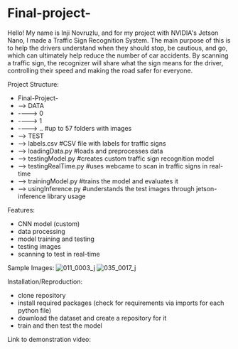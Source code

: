 # Final-project-
Hello! My name is Inji Novruzlu, and for my project with NVIDIA's Jetson Nano, I made a Traffic Sign Recognition System. The main purpose of this is to help the drivers understand when they should stop, be cautious, and go, which can ultimately help reduce the number of car accidents. By scanning a traffic sign, the recognizer will share what the sign means for the driver, controlling their speed and making the road safer for everyone. 

Project Structure:
- Final-Project-
- --> DATA
- ----> 0
- ----> 1
- ----> .. #up to 57 folders with images
- --> TEST
- --> labels.csv #CSV file with labels for traffic signs
- --> loadingData.py #loads and preprocesses data
- --> testingModel.py #creates custom traffic sign recognition model
- --> testingRealTime.py #uses webcame to scan in traffic signs in real-time
- --> trainingModel.py #trains the model and evaluates it
- --> usingInference.py #understands the test images through jetson-inference library usage

Features:
- CNN model (custom)
- data processing
- model training and testing
- testing images
- scanning to test in real-time

Sample Images:
![011_0003_j](https://github.com/injin26/Final-project-/assets/160586237/42fef122-e479-4386-b6dc-b51ae4863953)
![035_0017_j](https://github.com/injin26/Final-project-/assets/160586237/536844c4-6c36-451b-8f25-1e00b5a26a84)

Installation/Reproduction:
- clone repository
- install required packages (check for requirements via imports for each python file)
- download the dataset and create a repository for it
- train and then test the model

Link to demonstration video:
